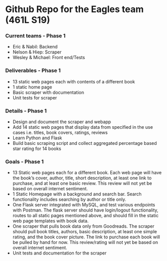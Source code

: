 # Github Repo for the Eagles team (461L S19)

### Current teams - Phase 1

- Eric & Nabil: Backend
- Nelson & Hiep: Scraper
- Wesley & Michael: Front end/Tests

### Deliverables - Phase 1
- 13 static web pages each with contents of a different book
- 1 static home page
- Basic scraper with documentation
- Unit tests for scraper

### Details - Phase 1

- Design and document the scraper and webapp
- Add 14 static web pages that display data from specified in the use cases i.e. titles, book covers, ratings, reviews
- Learn Python and Flask
- Build basic scraping script and collect aggregated percentage based star rating for 14 books


### Goals - Phase 1

- 13 Static web pages each for a different book. Each web page will have the book’s cover, author, title, short description, at least one link to purchase, and at least one basic review. This review will not yet be based on overall internet sentiment.
- 1 Static Homepage with a background and search bar. Search functionality includes searching by author or title only.
- One Flask server integrated with MySQL, and test various endpoints with Postman. The flask server should have login/logout functionality, routes to all static pages mentioned above, and should fill in the static web page templates with book data.
- One scraper that pulls book data only from Goodreads. The scraper should pull book titles, authors, basic description, at least one simple rating, and the book cover picture. The link to purchase each book will be pulled by hand for now. This review/rating will not yet be based on overall internet sentiment.
- Unit tests and documentation for the scraper

